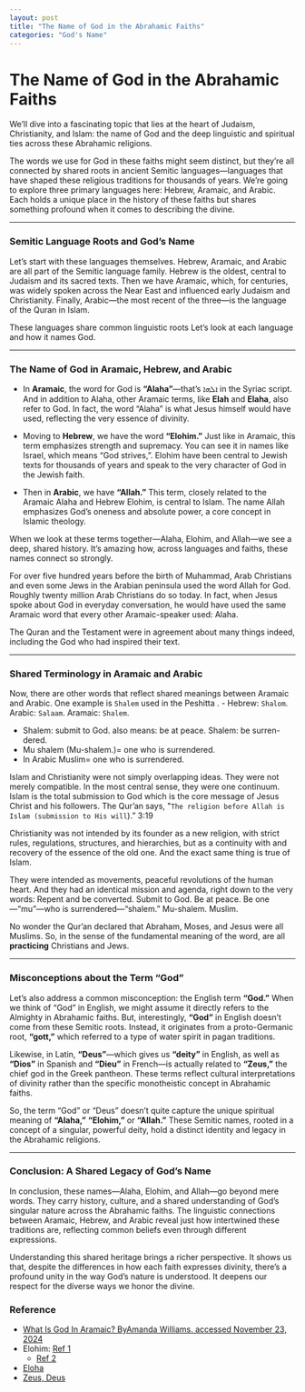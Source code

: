 ```yaml
---
layout: post
title: "The Name of God in the Abrahamic Faiths"
categories: "God's Name"
---
```


# The Name of God in the Abrahamic Faiths

We’ll dive into a fascinating topic that lies at the heart of Judaism, Christianity, and Islam: the name of God and the deep linguistic and spiritual ties across these Abrahamic religions.

The words we use for God in these faiths might seem distinct, but they’re all connected by shared roots in ancient Semitic languages—languages that have shaped these religious traditions for thousands of years. We’re going to explore three primary languages here: Hebrew, Aramaic, and Arabic. Each holds a unique place in the history of these faiths but shares something profound when it comes to describing the divine.

---

### Semitic Language Roots and God’s Name

Let’s start with these languages themselves. Hebrew, Aramaic, and Arabic are all part of the Semitic language family. Hebrew is the oldest, central to Judaism and its sacred texts. Then we have Aramaic, which, for centuries, was widely spoken across the Near East and influenced early Judaism and Christianity. Finally, Arabic—the most recent of the three—is the language of the Quran in Islam.

These languages share common linguistic roots Let’s look at each language and how it names God. 


---

### The Name of God in Aramaic, Hebrew, and Arabic

- In **Aramaic**, the word for God is **“Alaha”**—that’s ܐܠܗܐ in the Syriac script. And in addition to Alaha, other Aramaic terms, like **Elah** and **Elaha**, also refer to God. In fact, the word “Alaha” is what Jesus himself would have used, reflecting the very essence of divinity.

- Moving to **Hebrew**, we have the word **“Elohim.”** Just like in Aramaic, this term emphasizes strength and supremacy. You can see it in names like Israel, which means “God strives,”. Elohim have been central to Jewish texts for thousands of years and speak to the very character of God in the Jewish faith.

- Then in **Arabic**, we have **“Allah.”** This term, closely related to the Aramaic Alaha and Hebrew Elohim, is central to Islam. The name Allah emphasizes God’s oneness and absolute power, a core concept in Islamic theology. 

When we look at these terms together—Alaha, Elohim, and Allah—we see a deep, shared history. It’s amazing how, across languages and faiths, these names connect so strongly.

For over five hundred years before the birth of Muhammad, Arab Christians and even some Jews in the Arabian peninsula used the word Allah for God. Roughly twenty million Arab Christians do so today. In fact, when Jesus spoke about God in everyday conversation, he would have used the same Aramaic word that every other Aramaic-speaker used: Alaha.

The Quran and the Testament were in agreement about many things indeed, including the God who had inspired their text. 

---

### Shared Terminology in Aramaic and Arabic

Now, there are other words that reflect shared meanings between Aramaic and Arabic. One example is `Shalem` used in  the Peshitta . - Hebrew: `Shalom`. Arabic: `Salaam`. Aramaic: `Shalem`.
- Shalem: submit to God. also means: be at peace. Shalem: be surren-
dered. 
- Mu shalem (Mu-shalem.)= one who is surrendered.
- In Arabic Muslim= one who is surrendered.

Islam and Christianity were not simply overlapping ideas. They were not merely compatible. In the most central sense, they were one continuum. 
Islam is the total submission to God which is the core message of Jesus Christ and his followers.
The Qur’an says, "`The religion before Allah is Islam (submission to His will`).” 3:19

Christianity was not intended by its founder as a new religion,
with strict rules, regulations, structures, and hierarchies, but as a continuity with and recovery of the essence of the old one. And
the exact same thing is true of Islam.

They were intended as movements, peaceful revolutions of the human heart. And they had an identical mission and agenda, right down to the very words: Repent and be converted. Submit to God. Be at peace. Be one—“mu”—who is surrendered—“shalem.” Mu-shalem. Muslim.

No wonder the Qur’an declared that Abraham, Moses, and Jesus were all Muslims. So, in the sense of the fundamental meaning of the word, are all **practicing** Christians and Jews.

---

### Misconceptions about the Term “God”

Let’s also address a common misconception: the English term **“God.”** When we think of “God” in English, we might assume it directly refers to the Almighty in Abrahamic faiths. But, interestingly, **“God”** in English doesn’t come from these Semitic roots. Instead, it originates from a proto-Germanic root, **“gott,”** which referred to a type of water spirit in pagan traditions. 

Likewise, in Latin, **“Deus”**—which gives us **“deity”** in English, as well as **“Dios”** in Spanish and **“Dieu”** in French—is actually related to **“Zeus,”** the chief god in the Greek pantheon. These terms reflect cultural interpretations of divinity rather than the specific monotheistic concept in Abrahamic faiths. 

So, the term “God” or “Deus” doesn’t quite capture the unique spiritual meaning of **“Alaha,”** **“Elohim,”** or **“Allah.”** These Semitic names, rooted in a concept of a singular, powerful deity, hold a distinct identity and legacy in the Abrahamic religions.

---

### Conclusion: A Shared Legacy of God’s Name

In conclusion, these names—Alaha, Elohim, and Allah—go beyond mere words. They carry history, culture, and a shared understanding of God’s singular nature across the Abrahamic faiths. The linguistic connections between Aramaic, Hebrew, and Arabic reveal just how intertwined these traditions are, reflecting common beliefs even through different expressions.

Understanding this shared heritage brings a richer perspective. It shows us that, despite the differences in how each faith expresses divinity, there’s a profound unity in the way God’s nature is understood. It deepens our respect for the diverse ways we honor the divine.


### Reference

- [What Is God In Aramaic? ByAmanda Williams. accessed November 23, 2024](https://www.christianwebsite.com/what-is-god-in-aramaic/)
- Elohim: [Ref 1](https://www.abarim-publications.com/Meaning/Elohim.html)
  - [Ref 2](https://biblehub.com/hebrew/430.htm) 
- [Eloha](https://hebrew4christians.com/Names_of_G-d/Eloha/eloha.html)
- [Zeus, Deus](https://www.etymonline.com/search?q=deus)

